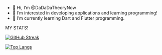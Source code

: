 - 👋 Hi, I’m @DaDaDaTheoryNow
- 👀 I’m interested in developing applications and learning programming!
- 🌱 I’m currently learning Dart and Flutter programming.

MY STATS!

[![GitHub Streak](http://github-readme-streak-stats.herokuapp.com?user=DaDaDaTheoryNow&theme=dark&background=000000)](https://git.io/streak-stats)

[![Top Langs](https://github-readme-stats.vercel.app/api/top-langs/?username=DaDaDaTheoryNow)](https://github.com/anuraghazra/github-readme-stats)
